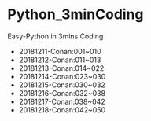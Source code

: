 # Python_3minCoding
Easy-Python in 3mins Coding

- 20181211-Conan:001~010
- 20181212-Conan:011~013
- 20181213-Conan:014~022
- 20181214-Conan:023~030
- 20181215-Conan:030~032
- 20181216-Conan:032~038
- 20181217-Conan:038~042
- 20181218-Conan:042~050
